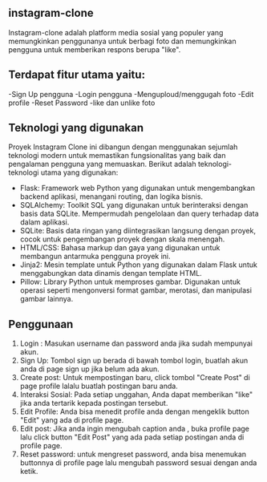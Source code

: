 ## instagram-clone

Instagram-clone adalah platform media sosial yang populer yang memungkinkan penggunanya untuk berbagi foto dan memungkinkan pengguna untuk 
memberikan respons berupa "like".

## Terdapat fitur utama yaitu:
-Sign Up pengguna
-Login pengguna
-Menguploud/menggugah foto
-Edit profile
-Reset Password
-like dan unlike foto

## Teknologi yang digunakan
Proyek Instagram Clone ini dibangun dengan menggunakan sejumlah teknologi modern untuk memastikan fungsionalitas yang baik dan pengalaman pengguna yang memuaskan. Berikut adalah teknologi-teknologi utama yang digunakan:
- Flask: Framework web Python yang digunakan untuk mengembangkan backend aplikasi, menangani routing, dan logika bisnis.
- SQLAlchemy: Toolkit SQL yang digunakan untuk berinteraksi dengan basis data SQLite. Mempermudah pengelolaan dan query terhadap data dalam aplikasi.
- SQLite: Basis data ringan yang diintegrasikan langsung dengan proyek, cocok untuk pengembangan proyek dengan skala menengah.
- HTML/CSS: Bahasa markup dan gaya yang digunakan untuk membangun antarmuka pengguna proyek ini.
- Jinja2: Mesin template untuk Python yang digunakan dalam Flask untuk menggabungkan data dinamis dengan template HTML.
- Pillow: Library Python untuk memproses gambar. Digunakan untuk operasi seperti mengonversi format gambar, merotasi, dan manipulasi gambar lainnya.

## Penggunaan
1. Login : Masukan username dan password anda jika sudah mempunyai akun.
2. Sign Up: Tombol sign up berada di bawah tombol login, buatlah akun anda di page sign up jika belum ada akun.
3. Create post: Untuk mempostingan baru, click tombol "Create Post" di page profile lalalu buatlah postingan baru anda.
4. Interaksi Sosial: Pada setiap unggahan, Anda dapat memberikan "like" jika anda tertarik kepada postingan tersebut.
5. Edit Profile: Anda bisa menedit profile anda dengan mengeklik button "Edit" yang ada di profile page.
6. Edit post: Jika anda ingin mengubah caption anda , buka profile page lalu click button "Edit Post" yang ada pada setiap postingan anda di profile page.
7. Reset password: untuk mengreset password, anda bisa menemukan buttonnya di profile page lalu mengubah password sesuai dengan anda ketik.
